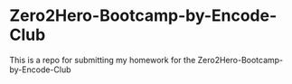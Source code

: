 # Zero2Hero-Bootcamp-by-Encode-Club
This is a repo for submitting my homework for the Zero2Hero-Bootcamp-by-Encode-Club